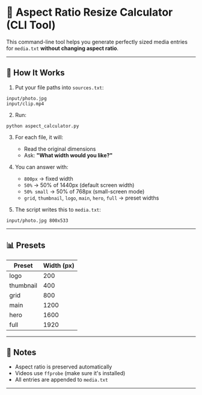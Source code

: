 # 📐 Aspect Ratio Resize Calculator (CLI Tool)

This command-line tool helps you generate perfectly sized media entries for `media.txt` **without changing aspect ratio**.

---

## 🚀 How It Works

1. Put your file paths into `sources.txt`:
```
input/photo.jpg
input/clip.mp4
```

2. Run:
```
python aspect_calculator.py
```

3. For each file, it will:
   - Read the original dimensions
   - Ask: **"What width would you like?"**

4. You can answer with:
   - `800px` → fixed width
   - `50%` → 50% of 1440px (default screen width)
   - `50% small` → 50% of 768px (small-screen mode)
   - `grid`, `thumbnail`, `logo`, `main`, `hero`, `full` → preset widths

5. The script writes this to `media.txt`:
```
input/photo.jpg 800x533
```

---

## 📊 Presets

| Preset     | Width (px) |
|------------|------------|
| logo       | 200        |
| thumbnail  | 400        |
| grid       | 800        |
| main       | 1200       |
| hero       | 1600       |
| full       | 1920       |

---

## 🧠 Notes

- Aspect ratio is preserved automatically
- Videos use `ffprobe` (make sure it's installed)
- All entries are appended to `media.txt`

---